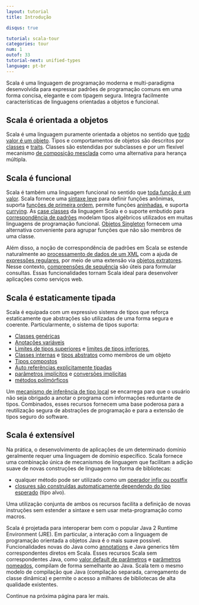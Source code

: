 ```yaml
---
layout: tutorial
title: Introdução

disqus: true

tutorial: scala-tour
categories: tour
num: 1
outof: 33
tutorial-next: unified-types
language: pt-br
---
```


Scala é uma linguagem de programação moderna e multi-paradigma desenvolvida para expressar padrões de programação comuns em uma forma concisa, elegante e com tipagem segura. Integra facilmente características de linguagens orientadas a objetos e funcional.

## Scala é orientada a objetos ##
Scala é uma linguagem puramente orientada a objetos no sentido que [todo valor é um objeto](unified-types.html). Tipos e comportamentos de objetos são descritos por [classes](classes.html) e [traits](traits.html). Classes são estendidas por subclasses e por um flexível mecanismo [de composição mesclada](mixin-class-composition.html) como uma alternativa para herança múltipla.

## Scala é funcional ##
Scala é também uma linguagem funcional no sentido que [toda função é um valor](unified-types.html). Scala fornece uma [sintaxe leve](anonymous-function-syntax.html) para definir funções anônimas, suporta [funções de primeira ordem](higher-order-functions.html), permite funções [aninhadas](nested-functions.html), e suporta [currying](currying.html). As [case classes](case-classes.html) da linguagem Scala e o suporte embutido para [correspondência de padrões](pattern-matching.html) modelam tipos algébricos utilizados em muitas linguagens de programação funcional. [Objetos Singleton](singleton-objects.html) fornecem uma alternativa conveniente para agrupar funções que não são membros de uma classe.

Além disso, a noção de correspondência de padrões em Scala se estende naturalmente ao [processamento de dados de um XML](xml-processing.html) com a ajuda de [expressões regulares](regular-expression-patterns.html), por meio de uma extensão via [objetos extratores](extractor-objects.html). Nesse contexto, [compreensões de sequência](sequence-comprehensions.html) são úteis para formular consultas. Essas funcionalidades tornam Scala ideal para desenvolver aplicações como serviços web.

## Scala é estaticamente tipada ##
Scala é equipada com um expressivo sistema de tipos que reforça estaticamente que abstrações são utilizadas de uma forma segura e coerente. Particularmente, o sistema de tipos suporta:

* [Classes genéricas](generic-classes.html)
* [Anotações variáveis](variances.html)
* [Limites de tipos superiores](upper-type-bounds.html) e [limites de tipos inferiores](lower-type-bounds.html),
* [Classes internas](inner-classes.html) e [tipos abstratos](abstract-types.html) como membros de um objeto
* [Tipos compostos](compound-types.html)
* [Auto referências explicitamente tipadas](explicitly-typed-self-references.html)
* [parâmetros implícitos](implicit-parameters.html) e [conversões implícitas](implicit-conversions.html)
* [métodos polimórficos](polymorphic-methods.html)

Um [mecanismo de inferência de tipo local](local-type-inference.html) se encarrega para que o usuário não seja obrigado a anotar o programa com informações reduntante de tipos. Combinados, esses recursos fornecem uma base poderosa para a reutilização segura de abstrações de programação e para a extensão de tipos seguro do software.

## Scala é extensível ##

Na prática, o desenvolvimento de aplicações de um determinado domínio geralmente requer uma linguagem de domínio específico. Scala fornece uma combinação única de mecanismos de linguagem que facilitam a adição suave de novas construções de linguagem na forma de bibliotecas:

* qualquer método pode ser utilizado como um [operador infix ou postfix](operators.html)
* [closures são construídas automaticamente dependendo do tipo esperado](automatic-closures.html) (tipo alvo).

Uma utilização conjunta de ambos os recursos facilita a definição de novas instruções sem estender a sintaxe e sem usar meta-programação como macros.

Scala é projetada para interoperar bem com o popular Java 2 Runtime Environment (JRE). Em particular, a interação com a linguagem de programação orientada a objetos Java é o mais suave possível. Funcionalidades novas do Java como [annotations](annotations.html) e Java generics têm correspondentes diretos em Scala. Esses recursos Scala sem correspondentes Java, como [valor default de parâmetros](default-parameter-values.html) e [parâmetros nomeados](named-parameters.html), compilam de forma semelhante ao Java. Scala tem o mesmo modelo de compilação que Java (compilação separada, carregamento de classe dinâmica) e permite o acesso a milhares de bibliotecas de alta qualidade existentes.

Continue na próxima página para ler mais.

